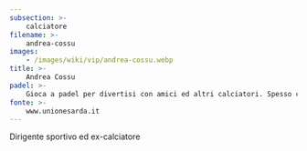 ```yaml
---
subsection: >-
    calciatore
filename: >-
    andrea-cossu
images:
    - /images/wiki/vip/andrea-cossu.webp
title: >-
    Andrea Cossu
padel: >-
    Gioca a padel per divertisi con amici ed altri calciatori. Spesso condivide il campo con l'amico ed ex-collega Daniele Conti
fonte: >-
    www.unionesarda.it
---
```

Dirigente sportivo ed ex-calciatore
